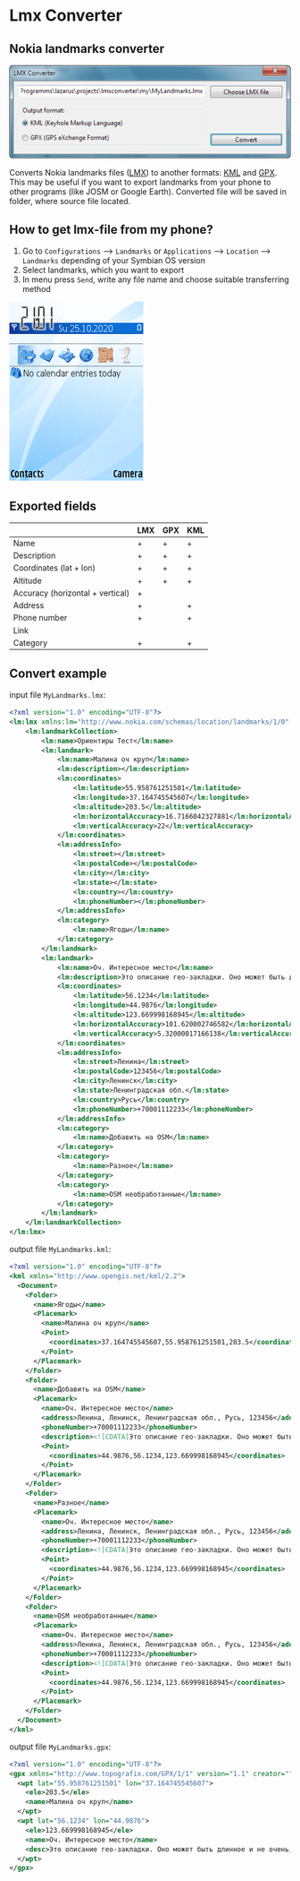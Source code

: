 # Lmx Converter
## Nokia landmarks converter

![](img/screenshot.png)

Converts Nokia landmarks files ([LMX](https://wiki.openstreetmap.org/wiki/LMX)) to another formats: [KML](https://en.wikipedia.org/wiki/Keyhole_Markup_Language) and [GPX](https://en.wikipedia.org/wiki/GPS_Exchange_Format). This may be useful if you want to export landmarks from your phone to other programs (like JOSM or Google Earth). Converted file will be saved in folder, where source file located.

## How to get lmx-file from my phone?
1. Go to `Configurations` --> `Landmarks` or `Applications` --> `Location` --> `Landmarks` depending of your Symbian OS version
1. Select landmarks, which you want to export
1. In menu press `Send`, write any file name and choose suitable transferring method

![Landmarks export](img/landmarks-export.gif)

## Exported fields

|                                  | LMX | GPX | KML |
|----------------------------------|-----|-----|-----|
| Name                             |  +  |  +  |  +  |
| Description                      |  +  |  +  |  +  |
| Coordinates (lat + lon)          |  +  |  +  |  +  |
| Altitude                         |  +  |  +  |  +  |
| Accuracy (horizontal + vertical) |  +  |     |     |
| Address                          |  +  |     |  +  |
| Phone number                     |  +  |     |  +  |
| Link                             |     |     |     |
| Category                         |  +  |     |  +  |

## Convert example
input file `MyLandmarks.lmx`:
```xml
<?xml version="1.0" encoding="UTF-8"?>
<lm:lmx xmlns:lm="http://www.nokia.com/schemas/location/landmarks/1/0" xmlns:xsi="http://www.w3.org/2001/XMLSchema-instance" xsi:schemaLocation="http://www.nokia.com/schemas/location/landmarks/1/0/ lmx.xsd">
	<lm:landmarkCollection>
		<lm:name>Ориентиры Тест</lm:name>
		<lm:landmark>
			<lm:name>Малина оч круп</lm:name>
			<lm:description></lm:description>
			<lm:coordinates>
				<lm:latitude>55.958761251501</lm:latitude>
				<lm:longitude>37.164745545607</lm:longitude>
				<lm:altitude>203.5</lm:altitude>
				<lm:horizontalAccuracy>16.7166042327881</lm:horizontalAccuracy>
				<lm:verticalAccuracy>22</lm:verticalAccuracy>
			</lm:coordinates>
			<lm:addressInfo>
				<lm:street></lm:street>
				<lm:postalCode></lm:postalCode>
				<lm:city></lm:city>
				<lm:state></lm:state>
				<lm:country></lm:country>
				<lm:phoneNumber></lm:phoneNumber>
			</lm:addressInfo>
			<lm:category>
				<lm:name>Ягоды</lm:name>
			</lm:category>
		</lm:landmark>
		<lm:landmark>
			<lm:name>Оч. Интересное место</lm:name>
			<lm:description>Это описание гео-закладки. Оно может быть длинное и не очень, а также содержать различные символы вроде этих: @/;+&amp;%&lt;&gt;£€$¥¤[]{}~№#|§</lm:description>
			<lm:coordinates>
				<lm:latitude>56.1234</lm:latitude>
				<lm:longitude>44.9876</lm:longitude>
				<lm:altitude>123.669998168945</lm:altitude>
				<lm:horizontalAccuracy>101.620002746582</lm:horizontalAccuracy>
				<lm:verticalAccuracy>5.32000017166138</lm:verticalAccuracy>
			</lm:coordinates>
			<lm:addressInfo>
				<lm:street>Ленина</lm:street>
				<lm:postalCode>123456</lm:postalCode>
				<lm:city>Ленинск</lm:city>
				<lm:state>Ленинградская обл.</lm:state>
				<lm:country>Русь</lm:country>
				<lm:phoneNumber>+70001112233</lm:phoneNumber>
			</lm:addressInfo>
			<lm:category>
				<lm:name>Добавить на OSM</lm:name>
			</lm:category>
			<lm:category>
				<lm:name>Разное</lm:name>
			</lm:category>
			<lm:category>
				<lm:name>OSM необработанные</lm:name>
			</lm:category>
		</lm:landmark>
	</lm:landmarkCollection>
</lm:lmx>
```

output file `MyLandmarks.kml`:
```xml
<?xml version="1.0" encoding="UTF-8"?>
<kml xmlns="http://www.opengis.net/kml/2.2">
  <Document>
    <Folder>
      <name>Ягоды</name>
      <Placemark>
        <name>Малина оч круп</name>
        <Point>
          <coordinates>37.164745545607,55.958761251501,203.5</coordinates>
        </Point>
      </Placemark>
    </Folder>
    <Folder>
      <name>Добавить на OSM</name>
      <Placemark>
        <name>Оч. Интересное место</name>
        <address>Ленина, Ленинск, Ленинградская обл., Русь, 123456</address>
        <phoneNumber>+70001112233</phoneNumber>
        <description><![CDATA[Это описание гео-закладки. Оно может быть длинное и не очень, а также содержать различные символы вроде этих: @/;+&%<>£€$¥¤[]{}~№#|§]]></description>
        <Point>
          <coordinates>44.9876,56.1234,123.669998168945</coordinates>
        </Point>
      </Placemark>
    </Folder>
    <Folder>
      <name>Разное</name>
      <Placemark>
        <name>Оч. Интересное место</name>
        <address>Ленина, Ленинск, Ленинградская обл., Русь, 123456</address>
        <phoneNumber>+70001112233</phoneNumber>
        <description><![CDATA[Это описание гео-закладки. Оно может быть длинное и не очень, а также содержать различные символы вроде этих: @/;+&%<>£€$¥¤[]{}~№#|§]]></description>
        <Point>
          <coordinates>44.9876,56.1234,123.669998168945</coordinates>
        </Point>
      </Placemark>
    </Folder>
    <Folder>
      <name>OSM необработанные</name>
      <Placemark>
        <name>Оч. Интересное место</name>
        <address>Ленина, Ленинск, Ленинградская обл., Русь, 123456</address>
        <phoneNumber>+70001112233</phoneNumber>
        <description><![CDATA[Это описание гео-закладки. Оно может быть длинное и не очень, а также содержать различные символы вроде этих: @/;+&%<>£€$¥¤[]{}~№#|§]]></description>
        <Point>
          <coordinates>44.9876,56.1234,123.669998168945</coordinates>
        </Point>
      </Placemark>
    </Folder>
  </Document>
</kml>
```

output file `MyLandmarks.gpx`:
```xml
<?xml version="1.0" encoding="UTF-8"?>
<gpx xmlns="http://www.topografix.com/GPX/1/1" version="1.1" creator="" xmlns:xsi="http://www.w3.org/2001/XMLSchema-instance" xsi:schemaLocation="http://www.topografix.com/GPX/1/1 http://www.topografix.com/GPX/1/1/gpx.xsd">
  <wpt lat="55.958761251501" lon="37.164745545607">
    <ele>203.5</ele>
    <name>Малина оч круп</name>
  </wpt>
  <wpt lat="56.1234" lon="44.9876">
    <ele>123.669998168945</ele>
    <name>Оч. Интересное место</name>
    <desc>Это описание гео-закладки. Оно может быть длинное и не очень, а также содержать различные символы вроде этих: @/;+&amp;%&lt;&gt;£€$¥¤[]{}~№#|§</desc>
  </wpt>
</gpx>
```
